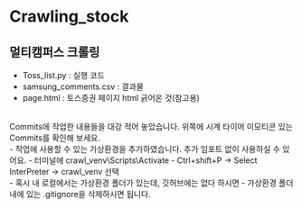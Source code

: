 # Crawling_stock

## 멀티캠퍼스 크롤링

- Toss_list.py : 실행 코드
- samsung_comments.csv : 결과물
- page.html : 토스증권 페이지 html 긁어온 것(참고용)

<br>
Commits에 작업한 내용들을 대강 적어 놓았습니다. 위쪽에 시계 타이머 이모티콘 있는 Commits를 확인해 보세요.

<br>
- 작업에 사용할 수 있는 가상환경을 추가하였습니다. 추가 임포트 없이 사용하실 수 있어요.
- 터미널에 crawl_venv\Scripts\Activate
- Ctrl+shift+P -> Select InterPreter -> crawl_venv 선택

<br>
- 혹시 내 로컬에서는 가상환경 폴더가 있는데, 깃허브에는 없다 하시면
- 가상환경 폴더 내에 있는 .gitignore을 삭제하시면 됩니다.
